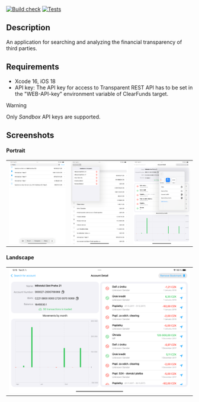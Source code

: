 [![Build check](https://github.com/uixbuilder/ClearFunds/actions/workflows/ios_release_build_check.yml/badge.svg)](https://github.com/uixbuilder/ClearFunds/actions/workflows/ios_release_build_check.yml)
[![Tests](https://github.com/uixbuilder/ClearFunds/actions/workflows/ios_ipad_tests.yml/badge.svg)](https://github.com/uixbuilder/ClearFunds/actions/workflows/ios_ipad_tests.yml)

## Description
An application for searching and analyzing the financial transparency of third parties.

## Requirements
- Xcode 16, iOS 18
- API key: The API key for access to Transparent REST API has to be set in the "WEB-API-key" environment variable of ClearFunds target.
> [!WARNING]
> Only *Sandbox* API keys are supported.

## Screenshots
#### Portrait
|       |      |      |
| ----- | ---- | ---- |
| ![Account Searching](Screenshots/Search.png) | ![Bookmarks screen](Screenshots/Bookmarks.png) | ![Sharing Dialogue](Screenshots/Transaction_Sharing.png) |

#### Landscape
|       |
| ----- |
|![Account Details](Screenshots/Details_Landscape.png)|
